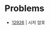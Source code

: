 # Problems

- [12926](https://programmers.co.kr/learn/courses/30/lessons/12926?language=java) | 시저 암호